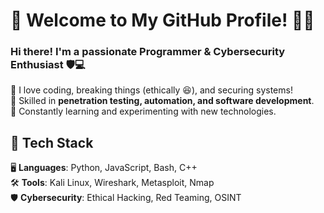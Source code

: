 # 🚀 Welcome to My GitHub Profile! 👨‍💻

### Hi there! I'm a passionate **Programmer & Cybersecurity Enthusiast** 🛡️💻

🔹 I love coding, breaking things (ethically 😆), and securing systems!  
🔹 Skilled in **penetration testing, automation, and software development**.  
🔹 Constantly learning and experimenting with new technologies.  

## 🔧 Tech Stack
🖥️ **Languages**: Python, JavaScript, Bash, C++  
🛠 **Tools**: Kali Linux, Wireshark, Metasploit, Nmap  
🛡 **Cybersecurity**: Ethical Hacking, Red Teaming, OSINT 
